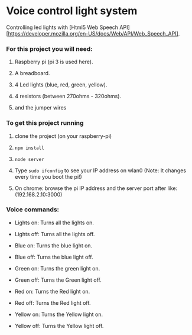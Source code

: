 # Voice control light system

Controlling led lights with [Html5 Web Speech API][https://developer.mozilla.org/en-US/docs/Web/API/Web_Speech_API].

### For this project you will need:

1. Raspberry pi (pi 3 is used here).

2. A breadboard.

3. 4 Led lights (blue, red, green, yellow).

4. 4 resistors (between 270ohms - 320ohms).

5. and the jumper wires

### To get this project running

1. clone the project (on your raspberry-pi)

2. `npm install`

3. `node server`

4. Type `sudo ifconfig` to see your IP address on wlan0 (Note: It changes every time you boot the pi!)

5. On chrome: browse the pi IP address and the server port after like: (192.168.2.10:3000)

### Voice commands:

- Lights on: Turns all the lights on.

- Lights off: Turns all the lights off.

- Blue on: Turns the blue light on.

- Blue off: Turns the blue light off.

- Green on: Turns the green light on.

- Green off: Turns the Green light off.

- Red on: Turns the Red light on.

- Red off: Turns the Red light off.

- Yellow on: Turns the Yellow light on.

- Yellow off: Turns the Yellow light off.



